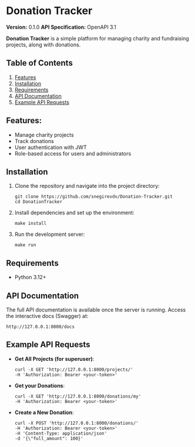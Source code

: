 # Donation Tracker

**Version:** 0.1.0
**API Specification:** OpenAPI 3.1

**Donation Tracker** is a simple platform for managing charity and fundraising projects, along with donations.

## Table of Contents

1. [Features](#features)
2. [Installation](#installation)
3. [Requirements](#requirements)
4. [API Documentation](#api-documentation)
5. [Example API Requests](#example-api-requests)

## Features:

- Manage charity projects
- Track donations
- User authentication with JWT
- Role-based access for users and administrators

## Installation

1. Clone the repository and navigate into the project directory:

   ```
   git clone https://github.com/snegirevdv/Donation-Tracker.git
   cd DonationTracker
   ```

2. Install dependencies and set up the environment:

   `make install`

3. Run the development server:

   `make run`

## Requirements

- Python 3.12+

## API Documentation

The full API documentation is available once the server is running.
Access the interactive docs (Swagger) at:

`http://127.0.0.1:8000/docs`

## Example API Requests

- **Get All Projects (for superuser)**:

  ```
  curl -X GET 'http://127.0.0.1:8000/projects/'
  -H 'Authorization: Bearer <your-token>'
  ```

- **Get your Donations**:

  ```
  curl -X GET 'http://127.0.0.1:8000/donations/my'
  -H 'Authorization: Bearer <your-token>'
  ```

- **Create a New Donation**:

  ```
  curl -X POST 'http://127.0.0.1:8000/donations/' 
  -H 'Authorization: Bearer <your-token>' 
  -H 'Content-Type: application/json' 
  -d '{\"full_amount": 100}'
  ```
